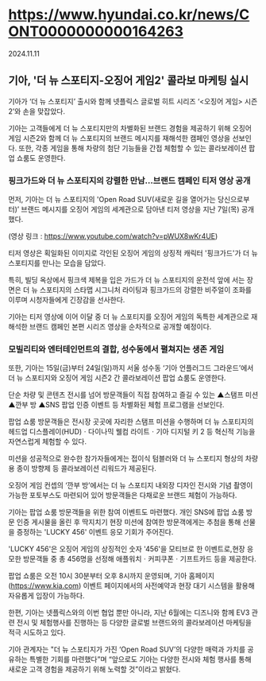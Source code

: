 # https://www.hyundai.co.kr/news/CONT0000000000164263

2024.11.11

## 기아, '더 뉴 스포티지-오징어 게임2' 콜라보 마케팅 실시


기아가 ‘더 뉴 스포티지’ 출시와 함께 넷플릭스 글로벌 히트 시리즈 ‘<오징어 게임> 시즌2’와 손을 맞잡았다.

기아는 고객들에게 더 뉴 스포티지만의 차별화된 브랜드 경험을 제공하기 위해 오징어 게임 시즌2와 함께 더 뉴 스포티지의 브랜드 메시지를 재해석한 캠페인 영상을 선보인다. 또한, 각종 게임을 통해 차량의 첨단 기능들을 간접 체험할 수 있는 콜라보레이션 팝업 쇼룸도 운영한다.

### 핑크가드와 더 뉴 스포티지의 강렬한 만남…브랜드 캠페인 티저 영상 공개

먼저, 기아는 더 뉴 스포티지의 'Open Road SUV(새로운 길을 열어가는 당신으로부터)’ 브랜드 메시지를 오징어 게임의 세계관으로 담아낸 티저 영상을 지난 7일(목) 공개했다.

(영상 링크 : https://www.youtube.com/watch?v=pWUX8wKr4UE)

티저 영상은 획일화된 이미지로 각인된 오징어 게임의 상징적 캐릭터 '핑크가드'가 더 뉴 스포티지를 만나는 모습을 담았다.

특히, 빌딩 옥상에서 핑크색 제복을 입은 가드가 더 뉴 스포티지의 운전석 앞에 서는 장면은 더 뉴 스포티지의 스타맵 시그니처 라이팅과 핑크가드의 강렬한 비주얼이 조화를 이루며 시청자들에게 긴장감을 선사한다.

기아는 티저 영상에 이어 이달 중 더 뉴 스포티지를 오징어 게임의 독특한 세계관으로 재해석한 브랜드 캠페인 본편 시리즈 영상을 순차적으로 공개할 예정이다.

### 모빌리티와 엔터테인먼트의 결합, 성수동에서 펼쳐지는 생존 게임

또한, 기아는 15일(금)부터 24일(일)까지 서울 성수동 ‘기아 언플러그드 그라운드’에서 더 뉴 스포티지와 오징어 게임 시즌2 간 콜라보레이션 팝업 쇼룸도 운영한다.

단순 차량 및 콘텐츠 전시를 넘어 방문객들이 직접 참여하고 즐길 수 있는 ▲스탬프 미션 ▲깐부 방 ▲SNS 팝업 인증 이벤트 등 차별화된 체험 프로그램을 선보인다.

팝업 쇼룸 방문객들은 전시장 곳곳에 자리한 스탬프 미션을 수행하며 더 뉴 스포티지의 헤드업 디스플레이(HUD)ㆍ다이나믹 웰컴 라이트ㆍ기아 디지털 키 2 등 혁신적 기능을 자연스럽게 체험할 수 있다.

미션을 성공적으로 완수한 참가자들에게는 접이식 텀블러와 더 뉴 스포티지 형상의 차량용 종이 방향제 등 콜라보레이션 리워드가 제공된다.

오징어 게임 컨셉의 ‘깐부 방’에서는 더 뉴 스포티지 내외장 디자인 전시와 기념 촬영이 가능한 포토부스도 마련되어 있어 방문객들은 다채로운 브랜드 체험이 가능하다.

기아는 팝업 쇼룸 방문객들을 위한 참여 이벤트도 마련했다. 개인 SNS에 팝업 쇼룸 방문 인증 게시물을 올린 후 딱지치기 현장 미션에 참여한 방문객에게는 추첨을 통해 선물을 증정하는 'LUCKY 456' 이벤트 응모 기회가 주어진다.

'LUCKY 456'은 오징어 게임의 상징적인 숫자 '456'을 모티브로 한 이벤트로,현장 응모한 방문객들 중 총 456명을 선정해 애플워치ㆍ커피쿠폰ㆍ기프트카드 등을 제공한다.

팝업 쇼룸은 오전 10시 30분부터 오후 8시까지 운영되며, 기아 홈페이지(https://www.kia.com) 이벤트 페이지에서의 사전예약과 현장 대기 시스템을 활용해 자유롭게 입장이 가능하다.

한편, 기아는 넷플릭스와의 이번 협업 뿐만 아니라, 지난 6월에는 디즈니와 함께 EV3 관련 전시 및 체험행사를 진행하는 등 다양한 글로벌 브랜드와의 콜라보레이션 마케팅을 적극 시도하고 있다.

기아 관계자는 "더 뉴 스포티지가 가진 ‘Open Road SUV’의 다양한 매력과 가치를 공유하는 특별한 기회를 마련했다”며 “앞으로도 기아는 다양한 전시와 체험 행사를 통해 새로운 고객 경험을 제공하기 위해 노력할 것”이라고 밝혔다.